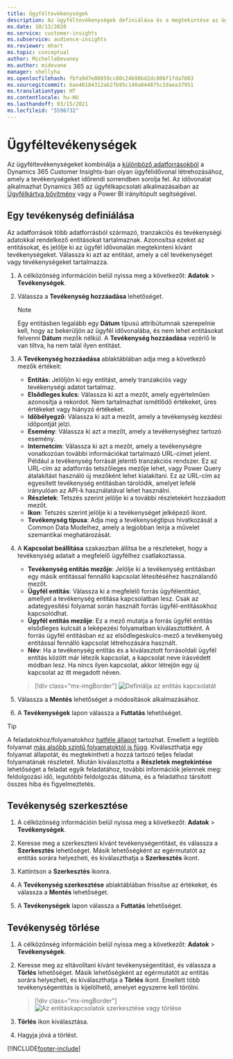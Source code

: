 ```yaml
---
title: Ügyféltevékenységek
description: Az ügyféltevékenységek definiálása és a megtekintése az ügyfelek idővonalában.
ms.date: 10/13/2020
ms.service: customer-insights
ms.subservice: audience-insights
ms.reviewer: mhart
ms.topic: conceptual
author: MichelleDevaney
ms.author: midevane
manager: shellyha
ms.openlocfilehash: fbfa9d7e00859cc80c24b98bd2dc806f1fda7803
ms.sourcegitcommit: bae40184312ab27b95c140a044875c2daea37951
ms.translationtype: HT
ms.contentlocale: hu-HU
ms.lasthandoff: 03/15/2021
ms.locfileid: "5596732"
---
```

# <a name="customer-activities"></a>Ügyféltevékenységek

Az ügyféltevékenységeket kombinálja a [különböző adatforrásokból](data-sources.md) a Dynamics 365 Customer Insights-ban olyan ügyfélidővonal létrehozásához, amely a tevékenységeket időrendi sorrendben sorolja fel. Az idővonalat alkalmazhat Dynamics 365 az ügyfélkapcsolati alkalmazásaiban az [Ügyfélkártya bővítmény](customer-card-add-in.md) vagy a Power BI irányítópult segítségével.

## <a name="define-an-activity"></a>Egy tevékenység definiálása

Az adatforrások több adatforrásból származó, tranzakciós és tevékenységi adatokkal rendelkező entitásokat tartalmaznak. Azonosítsa ezeket az entitásokat, és jelölje ki az ügyfél idővonalán megtekinteni kívánt tevékenységeket. Válassza ki azt az entitást, amely a cél tevékenységet vagy tevékenységeket tartalmazza.

1. A célközönség információin belül nyissa meg a következőt: **Adatok** > **Tevékenységek**.

1. Válassza a **Tevékenység hozzáadása** lehetőséget.

   > [!NOTE]
   > Egy entitásben legalább egy **Dátum** típusú attribútumnak szerepelnie kell, hogy az bekerüljön az ügyfél idővonalába, és nem lehet entitásokat felvenni **Dátum** mezők nélkül. A **Tevékenység hozzáadása** vezérlő le van tiltva, ha nem talál ilyen entitást.

1. A **Tevékenység hozzáadása** ablaktáblában adja meg a következő mezők értékeit:

   - **Entitás**: Jelöljön ki egy entitást, amely tranzakciós vagy tevékenységi adatot tartalmaz.
   - **Elsődleges kulcs**: Válassza ki azt a mezőt, amely egyértelműen azonosítja a rekordot. Nem tartalmazhat ismétlődő értékeket, üres értékeket vagy hiányzó értékeket.
   - **Időbélyegző**: Válassza ki azt a mezőt, amely a tevékenység kezdési időpontját jelzi.
   - **Esemény**: Válassza ki azt a mezőt, amely a tevékenységhez tartozó esemény.
   - **Internetcím**: Válassza ki azt a mezőt, amely a tevékenységre vonatkozóan további információkat tartalmazó URL-címet jelent. Például a tevékenység forrását jelentő tranzakciós rendszer. Ez az URL-cím az adatforrás tetszőleges mezője lehet, vagy Power Query átalakítást használó új mezőként lehet kialakítani. Ez az URL-cím az egyesített tevékenység entitásban tárolódik, amelyet lefelé irányulóan az API-k használatával lehet használni.
   - **Részletek**: Tetszés szerint jelölje ki a további részletekért hozzáadott mezőt.
   - **Ikon**: Tetszés szerint jelölje ki a tevékenységet jelképező ikont.
   - **Tevékenység típusa**: Adja meg a tevékenységtípus hivatkozását a Common Data Modelhez, amely a legjobban leírja a művelet szemantikai meghatározását.

1. A **Kapcsolat beállítása** szakaszban állítsa be a részleteket, hogy a tevékenység adatait a megfelelő ügyfélhez csatlakoztassa.

    - **Tevékenység entitás mezője**: Jelölje ki a tevékenység entitásban egy másik entitással fennálló kapcsolat létesítéséhez használandó mezőt.
    - **Ügyfél entitás**: Válassza ki a megfelelő forrás ügyfélentitást, amellyel a tevékenység entitása kapcsolatban lesz. Csak az adategyesítési folyamat során használt forrás ügyfél-entitásokhoz kapcsolódhat.
    - **Ügyfél entitás mezője**: Ez a mező mutatja a forrás ügyfél entitás elsődleges kulcsát a leképezési folyamatban kiválasztottként. A forrás ügyfél entitásban ez az elsődlegeskulcs-mező a tevékenység entitással fennálló kapcsolat létrehozására használt.
    - **Név**: Ha a tevékenység entitás és a kiválasztott forrásoldali ügyfél entitás között már létezik kapcsolat, a kapcsolat neve írásvédett módban lesz. Ha nincs ilyen kapcsolat, akkor létrejön egy új kapcsolat az itt megadott néven.
   
   > [!div class="mx-imgBorder"]
   > ![Definiálja az entitás kapcsolatát](media/activities-entities-define.png "Definiálja az entitás kapcsolatát")

1. Válassza a **Mentés** lehetőséget a módosítások alkalmazásához.

1. A **Tevékenységek** lapon válassza a **Futtatás** lehetőséget.

> [!TIP]
> A feladatokhoz/folyamatokhoz [hatféle állapot](system.md#status-types) tartozhat. Emellett a legtöbb folyamat [más alsóbb szintű folyamatoktól is függ](system.md#refresh-policies). Kiválaszthatja egy folyamat állapotát, és megtekintheti a hozzá tartozó teljes feladat folyamatának részleteit. Miután kiválasztotta a **Részletek megtekintése** lehetőséget a feladat egyik feladatához, további információk jelennek meg: feldolgozási idő, legutóbbi feldolgozás dátuma, és a feladathoz társított összes hiba és figyelmeztetés.

## <a name="edit-an-activity"></a>Tevékenység szerkesztése

1. A célközönség információin belül nyissa meg a következőt: **Adatok** > **Tevékenységek**.

2. Keresse meg a szerkeszteni kívánt tevékenységentitást, és válassza a **Szerkesztés** lehetőséget. Másik lehetőségként az egérmutatót az entitás sorára helyezheti, és kiválaszthatja a **Szerkesztés** ikont.

3. Kattintson a **Szerkesztés** ikonra.

4. A **Tevékenység szerkesztése** ablaktáblában frissítse az értékeket, és válassza a **Mentés** lehetőséget.

5. A **Tevékenységek** lapon válassza a **Futtatás** lehetőséget.

## <a name="delete-an-activity"></a>Tevékenység törlése

1. A célközönség információin belül nyissa meg a következőt: **Adatok** > **Tevékenységek**.

2. Keresse meg az eltávolítani kívánt tevékenységentitást, és válassza a **Törlés** lehetőséget. Másik lehetőségként az egérmutatót az entitás sorára helyezheti, és kiválaszthatja a **Törlés** ikont. Emellett több tevékenységentitás is kijelölhető, amelyet egyszerre kell törölni.
   > [!div class="mx-imgBorder"]
   > ![Az entitáskapcsolatok szerkesztése vagy törlése](media/activities-entities-edit-delete.png "Az entitáskapcsolatok szerkesztése vagy törlése")

3. **Törlés** ikon kiválasztása.

4. Hagyja jóvá a törlést.


[!INCLUDE[footer-include](../includes/footer-banner.md)]